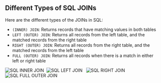 ## Different Types of SQL JOINs

Here are the different types of the JOINs in SQL:

- `(INNER) JOIN`: Returns records that have matching values in both tables
- `LEFT (OUTER) JOIN`: Returns all records from the left table, and the matched records from the right table
- `RIGHT (OUTER) JOIN`: Returns all records from the right table, and the matched records from the left table
- `FULL (OUTER) JOIN`: Returns all records when there is a match in either left or right table

![SQL INNER JOIN](https://www.w3schools.com/sql/img_inner_join.png)  ![SQL LEFT JOIN](https://www.w3schools.com/sql/img_left_join.png)  
![SQL RIGHT JOIN](https://www.w3schools.com/sql/img_right_join.png)  ![SQL FULL OUTER JOIN](https://www.w3schools.com/sql/img_full_outer_join.png)

